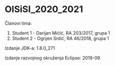 # OISiSI_2020_2021

Članovi tima:
1) Student 1 - Darijan Mićić, RA 203/2017, grupa 1
2) Student 2 - Ognjen Srdić, RA 46/2018, grupa 1

Izdanje JDK-a: 1.8.0_271

Izdanje razvojnog okruženja Eclipse: 2019-09
